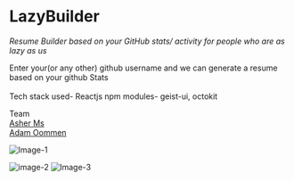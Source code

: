 # LazyBuilder
_Resume Builder based on your GitHub stats/ activity for people who are as lazy as us_
<br/>

Enter your(or any other) github username and we can generate a resume based on your github Stats <br/> <br/>
Tech stack used- Reactjs
npm modules- geist-ui, octokit

Team <br/>
[Asher Ms](https://github.com/Asher-MS) <br/>
[Adam Oommen](https://github.com/weberstills)

![Image-1](https://pic-hoster.net/images/2021/09/04/Screenshot-17.png)

![image-2](https://pic-hoster.net/images/2021/09/04/Screenshot-18.png)
![Image-3](https://pic-hoster.net/images/2021/09/04/Screenshot-19.png)

